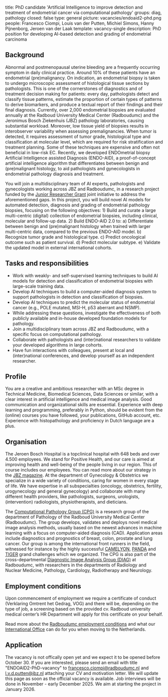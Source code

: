 title: PhD candidate 'Artificial Intelligence to improve detection and treatment of endometrial cancer via computational pathology'
groups: diag, pathology
closed: false
type: general
picture: vacancies/endoaid2-phd.png
people: Francesco Ciompi, Louis van der Putten, Michiel Simons, Hanny Pijnenborg, Jeroen van der Laak
template: vacancy-single
description: PhD position for developing AI-based detection and grading of endometrial carcinoma

## Background
Abnormal and postmenopausal uterine bleeding are a frequently occurring symptom in daily clinical practice. Around 10% of these patients have an endometrial (pre)malignancy. 
On indication, an endometrial biopsy is taken to undergo microscopic assessment of histological tissue sections by pathologists. This is one of the cornerstones of diagnostics and of treatment decision making for patients: every day, pathologists detect and classify tissue patterns, estimate the proportion of certain types of patterns to derive biomarkers, and produce a textual report of their findings and their final diagnosis. 
Currently, over 2,000 endometrial biopsies are evaluated annually at the Radboud University Medical Center (Radboudumc) and the Jeronimus Bosch Ziekenhuis (JBZ) pathology laboratories, causing substantial workload. Moreover, low tissue yield of biopsies results in interobserver variability when assessing premalignancies.
When tumor is detected, it requires assessment of tumor grade, histological type and classification at molecular level, which are required for risk stratification and treatment planning. Some of these techniques are expensive and often not beneficial in low-risk EC.
Recently, we developed ENDOmetrial biopsy Artificial Intelligence assisted Diagnosis (ENDO-AID), a proof-of-concept artificial intelligence algorithm that differentiates between benign and (pre)malignant histology, to aid pathologists and gynecologists in endometrial pathology diagnosis and treatment. 

You will join a multidisciplinary team of AI experts, pathologists and gynecologists working across JBZ and Radboudumc, in a research project funded by the [Junior Researcher Grant](https://www.radboudumc.nl/en/research/news/news-items-by-our-research-institute/2025/three-grants-for-junior-researchers-radboudumc-academic-medical-network) joint initiative to address the aforementioned gaps. In this project, you will build novel AI models for automated detection, diagnosis and grading of endometrial pathology biopsies, focusing on the following objectives: 1) Build and curate a large multi-centric (digital) collection of endometrial biopsies, including clinical, molecular and follow-up data. 2) Build ENDO-AID 2.0 to: a) Differentiate between benign and (pre)malignant histology when trained with larger multi-centric data, compared to the previous ENDO-AID model. b) Recognize tumor grade and histological type. c) Predict oncological outcome such as patient survival. d) Predict molecular subtype. e) Validate the updated model in external international cohorts.

## Tasks and responsibilities
* Work with weakly- and self-supervised learning techniques to build AI models for detection and classification of endometrial biopsies with large-scale training data. 
* Develop AI techniques to build a computer-aided diagnosis system to support pathologists in detection and classification of biopsies.
* Develop AI techniques to predict the molecular status of endometrial cancer (e.g., POLE mutated, MSI-H, p53 aberrant and NSMP).
* While addressing these questions, investigate the effectiveness of both publicly available and in-house developed foundation models for pathology. 
* Join a multidisciplinary team across JBZ and Radboudumc, with a specific focus on computational pathology. 
* Collaborate with pathologists and (inter)national researchers to validate your developed algorithms in large cohorts. 
* Have fun interactions with colleagues, present at local and (inter)national conferences, and develop yourself as an independent researcher. 

## Profile
You are a creative and ambitious researcher with an MSc degree in Technical Medicine, Biomedical Sciences, Data Sciences or similar, with a clear interest in artificial intelligence and medical image analysis. Good communication and organizational skills are essential. Experience with deep learning and programming, preferably in Python, should be evident from the (online) courses you have followed, your publications, GitHub account, etc. Experience with histopathology and proficiency in Dutch language are a plus.

## Organisation
The Jeroen Bosch Hospital is a topclinical hospital with 648 beds and over 4.500 employees. We stand for Positive Health, and our care is aimed at improving health and well-being of the people living in our region. This of course includes our employees. You can read more about our strategy in the [JBZ magazine](https://magazine.jeroenboschziekenhuis.nl/zorg-voor-jou/). At the department of Gynecology & Obstetrics we specialize in a wide variety of conditions, caring for women in every stage of life. We have expertise in all subspecialties (oncology, obstetrics, fertility, urogynecology and general gynecology) and collaborate with many different health providers, like pathologists, surgeons, urologists, (intervention) radiologists, physiotherapists, and dieticians. 

The [Computational Pathology Group (CPG)](https://www.computationalpathologygroup.eu/) is a research group of the department of Pathology of the Radboud University Medical Center (Radboudumc). The group develops, validates and deploys novel medical image analysis methods, usually based on the newest advances in machine learning with a focus on computer-aided diagnosis (CAD). Application areas include diagnostics and prognostics of breast, colon, prostate and lung cancer. Our group is among the international front runners in the field, witnessed for instance by the highly successful [CAMELYON](https://jamanetwork.com/journals/jama/fullarticle/2665774), [PANDA](https://www.nature.com/articles/s41591-021-01620-2) and [TIGER](https://tiger.grand-challenge.org) grand challenges which we organized. The CPG is also part of the cross-departmental [Diagnostic Image Analysis Group (DIAG)](https://www.diagnijmegen.nl) at Radboudumc, with researchers in the departments of Radiology and Nuclear Medicine, Pathology, Cardiology, Radiotherapy and Neurology. 

## Employment conditions
Upon commencement of employment we require a certificate of conduct (Verklaring Omtrent het Gedrag, VOG) and there will be, depending on the type of job, a screening based on the provided cv. Radboud university medical center’s HR Department will apply for this certificate on your behalf. 

Read more about the [Radboudumc employment conditions](https://www.radboudumc.nl/en/working-at/what-do-we-offer/terms-and-conditions) and what our [International Office](https://www.radboudumc.nl/en/working-at/international-office) can do for you when moving to the Netherlands.

## Application
The vacancy is not offically open yet and we expect it to be opened before October 30. If you are interested, please send an email with title "ENDOAID2-PhD-vacancy" to francesco.ciompi@radboudumc.nl and l.v.d.putten@jbz.nl attaching your CV and motivation letter.
We will update this page as soon as the official vacancy is available.
Job interviews will be done in November - early December 2025.
We aim at starting the project in January 2026.





